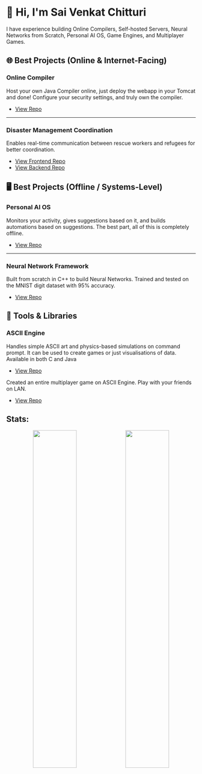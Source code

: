 # 👋 Hi, I'm Sai Venkat Chitturi
I have experience building Online Compilers, Self-hosted Servers, Neural Networks from Scratch, Personal AI OS, Game Engines, and Multiplayer Games.

## 🌐 Best Projects (Online & Internet-Facing)

### Online Compiler
Host your own Java Compiler online, just deploy the webapp in your Tomcat and done! Configure your security settings, and truly own the compiler.
- [View Repo](https://github.com/GeekMaster117/WorkShare)

---

### Disaster Management Coordination
Enables real-time communication between rescue workers and refugees for better coordination.
- [View Frontend Repo](https://github.com/GeekMaster117/Disaster-Management-Coordination-Frontend)
- [View Backend Repo](https://github.com/GeekMaster117/Disaster-Management-Coordination-Backend)
  
## 🖥️ Best Projects (Offline / Systems-Level)
### Personal AI OS
Monitors your activity, gives suggestions based on it, and builds automations based on suggestions. The best part, all of this is completely offline.
- [View Repo](https://github.com/GeekMaster117/Personal-AI-OS)

---

### Neural Network Framework
Built from scratch in C++ to build Neural Networks. Trained and tested on the MNIST digit dataset with 95% accuracy.
- [View Repo](https://github.com/GeekMaster117/Neural-Network-Framework)

## 🧰 Tools & Libraries
### ASCII Engine
Handles simple ASCII art and physics-based simulations on command prompt. It can be used to create games or just visualisations of data. Available in both C and Java
- [View Repo](https://github.com/GeekMaster117/ASCII-Engine)

Created an entire multiplayer game on ASCII Engine. Play with your friends on LAN.
- [View Repo](https://github.com/GeekMaster117/Pong-LAN-Multiplayer)

## Stats:
<p align="center">
  <img src="https://github-readme-stats.vercel.app/api/top-langs/?username=GeekMaster117&layout=compact&theme=github_dark" width="48%" />
  <img src="https://leetcard.jacoblin.cool/saivenkat0306?ext=heatmap" width="48%" />
</p>
